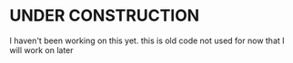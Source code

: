 # UNDER CONSTRUCTION

I haven't been working on this yet. this is old code not used for now that I will work on later
